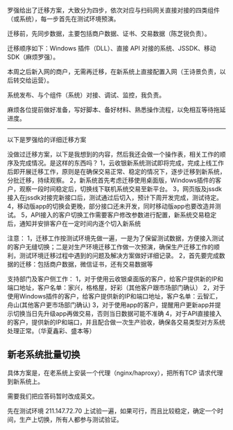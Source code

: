 罗强给出了迁移方案，大致分为四步，依次对应与扫码网关直接对接的四类组件（或系统），每一步首先在测试环境预演。


迁移前，先同步数据，主要包括商户数据、证书、交易数据（陈芝锐负责）。

迁移顺序如下：Windows 插件（DLL）、直接 API 对接的系统、JSSDK、移动 SDK（麻烦罗强）。

本周之后新入网的商户，无需再迁移，在新系统上直接配置入网（王诗景负责，以后转交给运营）。


系统发布、与个组件（系统）对接、调试、监控，我负责。

麻烦各位提前做好准备，写好脚本、备好材料、熟悉操作流程，以免相互等待拖延进度。


--------------------

以下是罗强给的详细迁移方案

没做过迁移方案，以下是我想到的内容，然后我还会做一个操作表，相关工作的顺序及完成情况。是这样的东西吗？
1，云收银新系统测试即将完成，完成上线工作后即开展迁移工作，原则是在确保交易正常、稳定的情况下，逐步迁移到新系统，分批迁移，持续观察。
2，新系统首先考虑迁移使用桌面版，Windows插件的客户，观察一段时间稳定后，切换线下联机系统交易至新平台。
3，网页版及jssdk接入在jssdk对接完新接口后，测试通过后切入，预计下周开发完成，测试待定。
4，移动版app的切换会更晚，部分接口还未开发，同时移动版app也要改造并测试。
5，API接入的客户切换工作需要客户修改参数进行配置，新系统交易稳定后，通知并安排客户在一定时间内逐个切入新系统

注意：
1，迁移工作按测试环境先做一遍，一是为了保留测试数据，方便接入测试的客户无缝切换；二是对生产环境迁移工作做一次预演，确保生产迁移工作的顺利，测试环境迁移过程中遇到的问题及解决方案做好详细记录。
2，首先要完成数据的迁移：包括商户数据，微信证书，还有交易数据等


支持部门及客户侧工作：
1，对于使用云收银桌面版的客户，给客户提供新的IP和端口地址，客户名单：家兴，格格屋，好彩（其他客户跟市场部门确认）
2，对于使用Windows插件的客户，给客户提供新的IP和端口地址，客户名单：云智汇，舟山(其他客户更市场部门确认)
3，对于使用app的客户，提醒用户更新app并提示切换当日先升级app再做交易，否则当日数据可能不准确
4，对于API直接接入的客户，提供新的IP和端口，并且配合做一次生产验收，确保各交易类型对方系统处理正常。（华夏鑫彩、盛本等）


新老系统批量切换
--------------
具体方案是，在老系统上安装一个代理（nginx/haproxy），把所有TCP 请求代理到新系统上。

需要我们把应答码暂时改成英文。

先在测试环境 211.147.72.70 上试验一遍，如果可行，而且比较稳定，确定一个时间，生产上切换，所有人都参与测试验证。
